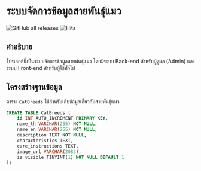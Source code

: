 # ระบบจัดการข้อมูลสายพันธุ์แมว  

![GitHub all releases](https://img.shields.io/github/downloads/SolightzZ/Cat_PHP/total)
![Hits](https://hits.seeyoufarm.com/api/count/incr/badge.svg?url=https://github.com/Cat_PHP/)

## คำอธิบาย  
โปรเจกต์นี้เป็นระบบจัดการข้อมูลสายพันธุ์แมว โดยมีระบบ Back-end สำหรับผู้ดูแล (Admin) และระบบ Front-end สำหรับผู้ใช้ทั่วไป  

## โครงสร้างฐานข้อมูล  
ตาราง `CatBreeds` ใช้สำหรับเก็บข้อมูลเกี่ยวกับสายพันธุ์แมว  

```sql
CREATE TABLE CatBreeds (  
    id INT AUTO_INCREMENT PRIMARY KEY,   
    name_th VARCHAR(255) NOT NULL,   
    name_en VARCHAR(255) NOT NULL,   
    description TEXT NOT NULL,   
    characteristics TEXT,   
    care_instructions TEXT,   
    image_url VARCHAR(2083),   
    is_visible TINYINT(1) NOT NULL DEFAULT 1  
);
